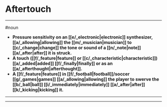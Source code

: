 # Aftertouch
---
#noun
- **Pressure sensitivity on an [[e/_electronic|electronic]] synthesizer, [[a/_allowing|allowing]] the [[m/_musician|musician]] to [[c/_change|change]] the tone or sound of a [[n/_note|note]] [[a/_after|after]] it is struck.**
- **A touch ([[f/_feature|feature]] or [[c/_characteristic|characteristic]]) [[a/_added|added]] [[f/_finally|finally]] or as an [[a/_afterthought|afterthought]].**
- **A [[f/_feature|feature]] in [[f/_football|football]]/soccer [[g/_games|games]] [[a/_allowing|allowing]] the player to swerve the [[b/_ball|ball]] [[i/_immediately|immediately]] [[a/_after|after]] [[k/_kicking|kicking]] it.**
---
---
